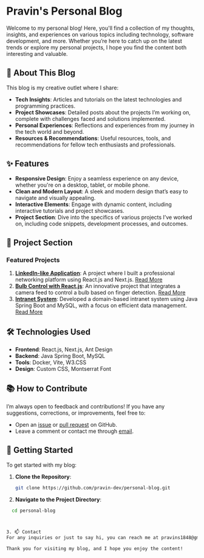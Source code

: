 # Pravin's Personal Blog

Welcome to my personal blog! Here, you'll find a collection of my thoughts, insights, and experiences on various topics including technology, software development, and more. Whether you’re here to catch up on the latest trends or explore my personal projects, I hope you find the content both interesting and valuable.

## 🚀 About This Blog

This blog is my creative outlet where I share:
- **Tech Insights**: Articles and tutorials on the latest technologies and programming practices.
- **Project Showcases**: Detailed posts about the projects I’m working on, complete with challenges faced and solutions implemented.
- **Personal Experiences**: Reflections and experiences from my journey in the tech world and beyond.
- **Resources & Recommendations**: Useful resources, tools, and recommendations for fellow tech enthusiasts and professionals.

## ✨ Features

- **Responsive Design**: Enjoy a seamless experience on any device, whether you're on a desktop, tablet, or mobile phone.
- **Clean and Modern Layout**: A sleek and modern design that’s easy to navigate and visually appealing.
- **Interactive Elements**: Engage with dynamic content, including interactive tutorials and project showcases.
- **Project Section**: Dive into the specifics of various projects I’ve worked on, including code snippets, development processes, and outcomes.

## 📂 Project Section

### Featured Projects

1. **[LinkedIn-like Application](#)**: A project where I built a professional networking platform using React.js and Next.js. [Read More](#)
2. **[Bulb Control with React.js](#)**: An innovative project that integrates a camera feed to control a bulb based on finger detection. [Read More](#)
3. **[Intranet System](#)**: Developed a domain-based intranet system using Java Spring Boot and MySQL, with a focus on efficient data management. [Read More](#)

## 🛠️ Technologies Used

- **Frontend**: React.js, Next.js, Ant Design
- **Backend**: Java Spring Boot, MySQL
- **Tools**: Docker, Vite, W3.CSS
- **Design**: Custom CSS, Montserrat Font

## 📚 How to Contribute

I’m always open to feedback and contributions! If you have any suggestions, corrections, or improvements, feel free to:
- Open an [issue](#) or [pull request](#) on GitHub.
- Leave a comment or contact me through [email](mailto:pravins1848@gmail.com).

## 🚀 Getting Started

To get started with my blog:
1. **Clone the Repository**:
   ```bash
   git clone https://github.com/pravin-dev/personal-blog.git


2. **Navigate to the Project Directory**:
 ```bash
   cd personal-blog



3. 📫 Contact
For any inquiries or just to say hi, you can reach me at pravins1848@gmail.com.

Thank you for visiting my blog, and I hope you enjoy the content!






